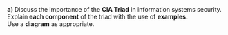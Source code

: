 
<div bis_skin_checked="1"><strong>a) </strong>Discuss the importance of the <strong>CIA Triad</strong> in information systems security.</div>

<div bis_skin_checked="1">Explain<strong> each component</strong> of the triad with the use of <strong>examples.</strong></div>

<div bis_skin_checked="1">Use a <strong>diagram</strong> as appropriate.</div>
